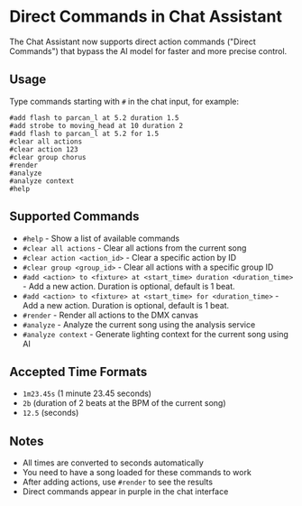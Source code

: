 # Direct Commands in Chat Assistant

The Chat Assistant now supports direct action commands ("Direct Commands") that bypass the AI model for faster and more precise control.

## Usage

Type commands starting with `#` in the chat input, for example:

```
#add flash to parcan_l at 5.2 duration 1.5
#add strobe to moving_head at 10 duration 2
#add flash to parcan_l at 5.2 for 1.5
#clear all actions
#clear action 123
#clear group chorus
#render
#analyze
#analyze context
#help
```

## Supported Commands

- `#help` - Show a list of available commands
- `#clear all actions` - Clear all actions from the current song
- `#clear action <action_id>` - Clear a specific action by ID
- `#clear group <group_id>` - Clear all actions with a specific group ID
- `#add <action> to <fixture> at <start_time> duration <duration_time>` - Add a new action. Duration is optional, default is 1 beat.
- `#add <action> to <fixture> at <start_time> for <duration_time>` - Add a new action. Duration is optional, default is 1 beat.
- `#render` - Render all actions to the DMX canvas
- `#analyze` - Analyze the current song using the analysis service
- `#analyze context` - Generate lighting context for the current song using AI

## Accepted Time Formats

- `1m23.45s` (1 minute 23.45 seconds)
- `2b` (duration of 2 beats at the BPM of the current song)
- `12.5` (seconds)

## Notes

- All times are converted to seconds automatically
- You need to have a song loaded for these commands to work
- After adding actions, use `#render` to see the results
- Direct commands appear in purple in the chat interface
